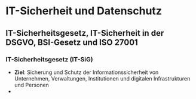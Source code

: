 # IT-Sicherheit und Datenschutz

## IT-Sicherheitsgesetz, IT-Sicherheit in der DSGVO, BSI-Gesetz und ISO 27001

### IT-Sicherheitsgesetz (IT-SiG)

- **Ziel**: Sicherung und Schutz der Informationssicherheit von Unternehmen, Verwaltungen, Institutionen und digitalen Infrastrukturen und Personen
- 
